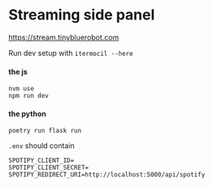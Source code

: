 # Streaming side panel

https://stream.tinybluerobot.com

Run dev setup with `itermocil --here`

#### the js

	nvm use
	npm run dev

#### the python

	poetry run flask run

`.env` should contain
```
SPOTIPY_CLIENT_ID=
SPOTIPY_CLIENT_SECRET=
SPOTIPY_REDIRECT_URI=http://localhost:5000/api/spotify
```

